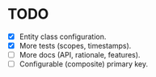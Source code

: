 # TODO

- [x] Entity class configuration.
- [x] More tests (scopes, timestamps).
- [ ] More docs (API, rationale, features).
- [ ] Configurable (composite) primary key.
